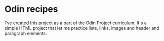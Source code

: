 # Odin recipes
I've created this project as a part of the Odin Project curriculum. It's a simple HTML project that let me practice lists, links, images and header and paragraph elements.